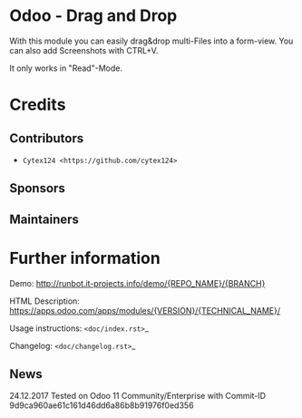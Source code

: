 Odoo - Drag and Drop
===============

With this module you can easily drag&drop multi-Files into a form-view.
You can also add Screenshots with CTRL+V.

It only works in "Read"-Mode.

Credits
=======

Contributors
------------
* `Cytex124 <https://github.com/cytex124>`

Sponsors
--------


Maintainers
-----------

Further information
===================

Demo: http://runbot.it-projects.info/demo/{REPO_NAME}/{BRANCH}

HTML Description: https://apps.odoo.com/apps/modules/{VERSION}/{TECHNICAL_NAME}/

Usage instructions: `<doc/index.rst>`_

Changelog: `<doc/changelog.rst>`_

News
-----------
24.12.2017 Tested on Odoo 11 Community/Enterprise with Commit-ID 9d9ca960ae61c161d46dd6a86b8b91976f0ed356

